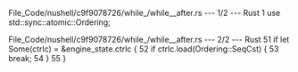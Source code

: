 File_Code/nushell/c9f9078726/while_/while__after.rs --- 1/2 --- Rust
                                                                                                                                                             1 use std::sync::atomic::Ordering;

File_Code/nushell/c9f9078726/while_/while__after.rs --- 2/2 --- Rust
                                                                                                                                                            51             if let Some(ctrlc) = &engine_state.ctrlc {
                                                                                                                                                            52                 if ctrlc.load(Ordering::SeqCst) {
                                                                                                                                                            53                     break;
                                                                                                                                                            54                 }
                                                                                                                                                            55             }

